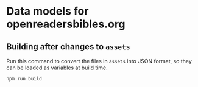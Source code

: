 # Data models for openreadersbibles.org

## Building after changes to `assets`
Run this command to convert the files in `assets` into JSON format, so they can be loaded as variables at build time.

```
npm run build
```
